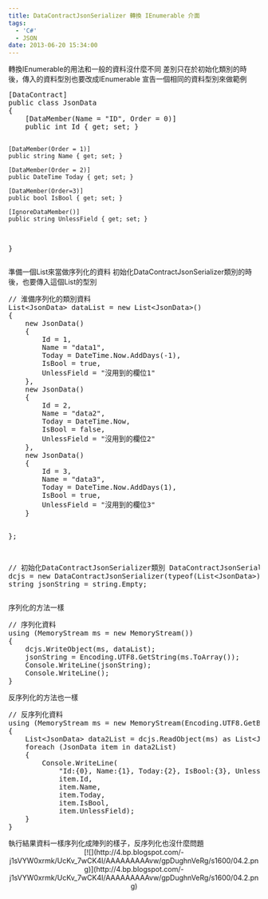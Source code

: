```yaml
---
title: DataContractJsonSerializer 轉換 IEnumerable 介面
tags:
  - 'C#'
  - JSON
date: 2013-06-20 15:34:00
---
```


<div>轉換IEnumerable的用法和一般的資料沒什麼不同
差別只在於初始化類別的時後，傳入的資料型別也要改成IEnumerable
宣告一個相同的資料型別來做範例 </div><div><pre class="brush:csharp">[DataContract]
public class JsonData
{
    [DataMember(Name = "ID", Order = 0)]
    public int Id { get; set; }

    [DataMember(Order = 1)]
    public string Name { get; set; }

    [DataMember(Order = 2)]
    public DateTime Today { get; set; }

    [DataMember(Order=3)]
    public bool IsBool { get; set; }

    [IgnoreDataMember()]
    public string UnlessField { get; set; }
}
</pre></div>
<div>準備一個List來當做序列化的資料
初始化DataContractJsonSerializer類別的時後，也要傳入這個List的型別</div><div><pre class="brush:csharp">// 淮備序列化的類別資料
List&lt;JsonData&gt; dataList = new List&lt;JsonData&gt;()
{
    new JsonData()
    {
        Id = 1,
        Name = "data1",
        Today = DateTime.Now.AddDays(-1),
        IsBool = true,
        UnlessField = "沒用到的欄位1"
    },
    new JsonData()
    {
        Id = 2,
        Name = "data2",
        Today = DateTime.Now,
        IsBool = false,
        UnlessField = "沒用到的欄位2"
    },
    new JsonData()
    {
        Id = 3,
        Name = "data3",
        Today = DateTime.Now.AddDays(1),
        IsBool = true,
        UnlessField = "沒用到的欄位3"
    }

};

// 初始化DataContractJsonSerializer類別
DataContractJsonSerializer dcjs = new DataContractJsonSerializer(typeof(List&lt;JsonData&gt;));
string jsonString = string.Empty;
</pre></div>
<div>序列化的方法一樣 </div><div><pre class="brush:csharp">// 序列化資料
using (MemoryStream ms = new MemoryStream())
{
    dcjs.WriteObject(ms, dataList);
    jsonString = Encoding.UTF8.GetString(ms.ToArray());
    Console.WriteLine(jsonString);
    Console.WriteLine();
}
</pre></div>
<div>反序列化的方法也一樣 </div><div><pre class="brush:csharp">// 反序列化資料
using (MemoryStream ms = new MemoryStream(Encoding.UTF8.GetBytes(jsonString)))
{
    List&lt;JsonData&gt; data2List = dcjs.ReadObject(ms) as List&lt;JsonData&gt;;
    foreach (JsonData item in data2List)
    {
        Console.WriteLine(
            "Id:{0}, Name:{1}, Today:{2}, IsBool:{3}, UnlessField:{4}",
            item.Id,
            item.Name,
            item.Today,
            item.IsBool,
            item.UnlessField);
    }
}
</pre></div>
<div>執行結果資料一樣序列化成陣列的樣子，反序列化也沒什麼問題 
<div class="separator" style="clear: both; text-align: center;">[![](http://4.bp.blogspot.com/-j1sVYW0xrmk/UcKv_7wCK4I/AAAAAAAAAvw/gpDughnVeRg/s1600/04.2.png)](http://4.bp.blogspot.com/-j1sVYW0xrmk/UcKv_7wCK4I/AAAAAAAAAvw/gpDughnVeRg/s1600/04.2.png)</div></div>
